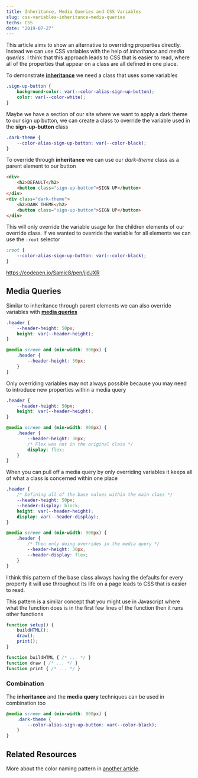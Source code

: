 ```yaml
---
title: Inheritance, Media Queries and CSS Variables
slug: css-variables-inheritance-media-queries
techs: CSS
date: "2019-07-27"
---
```


This article aims to show an alternative to overriding properties directly. Instead we can use CSS variables with the help of *inheritance* and *media queries*. I think that this approach leads to CSS that is easier to read, where all of the properties that appear on a class are all defined in one place.

To demonstrate [**inheritance**](https://developer.mozilla.org/en-US/docs/Web/CSS/Using_CSS_custom_properties#Inheritance_of_custom_properties) we need a class that uses some variables 
```css
.sign-up-button {
    background-color: var(--color-alias-sign-up-button);
    color: var(--color-white);
}
```

Maybe we have a section of our site where we want to apply a dark theme to our sign up button, we can create a class to override the variable used in the **sign-up-button** class

```css
.dark-theme {
    --color-alias-sign-up-button: var(--color-black);
}
```

To override through **inheritance** we can use our *dark-theme* class as a parent element to our button

```html
<div>
    <h2>DEFAULT</h2>
    <button class="sign-up-button">SIGN UP</button>
</div>
<div class="dark-theme">
    <h2>DARK THEME</h2>
    <button class="sign-up-button">SIGN UP</button>
</div>
```
This will only override the variable usage for the children elements of our override class. If we wanted to override the variable for all elements we can use the `:root` selector
```css
:root {
    --color-alias-sign-up-button: var(--color-black);
}
```
https://codepen.io/Samic8/pen/jjdJXR


## Media Queries 

Similar to inheritance through parent elements we can also override variables with [**media queries**](https://developer.mozilla.org/en-US/docs/Web/CSS/Media_Queries/Using_media_queries)

```css
.header {
    --header-height: 50px;
    height: var(--header-height);
}

@media screen and (min-width: 900px) {
    .header {
        --header-height: 30px;
    }
}
```

Only overriding variables may not always possible because you may need to introduce new properties within a media query
```css
.header {
    --header-height: 50px;
    height: var(--header-height);
}

@media screen and (min-width: 900px) {
    .header {
        --header-height: 30px;
        /* Flex was not in the original class */
        display: flex;
    }
}
```

When you can pull off a media query by only overriding variables it keeps all of what a class is concerned within one place

```css
.header {
    /* Defining all of the base values within the main class */
    --header-height: 50px;
    --header-display: block;
    height: var(--header-height);
    display: var(--header-display);
}

@media screen and (min-width: 900px) {
    .header {
        /* Then only doing overrides in the media query */
        --header-height: 30px;
        --header-display: flex;
    }
}
```

I think this pattern of the base class always having the defaults for every property it will use throughout its life on a page leads to CSS that is easier to read.

This pattern is a similar concept that you might use in Javascript where what the function does is in the first few lines of the function then it runs other functions

```js
function setup() {
    buildHTML();
    draw();
    print();
}

function buildHTML { /* ... */ }
function draw { /* ... */ }
function print { /* ... */ }
```

### Combination
The **inheritance** and the **media query** techniques can be used in combination too

```css
@media screen and (min-width: 900px) {
    .dark-theme {
        --color-alias-sign-up-button: var(--color-black);
    }
}
```

## Related Resources
More about the color naming pattern in [another article](./color-system).
